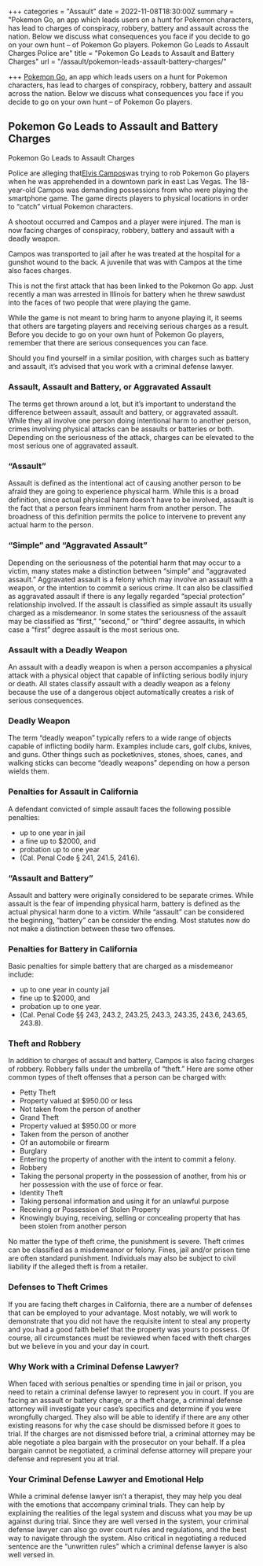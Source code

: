 +++
categories = "Assault"
date = 2022-11-08T18:30:00Z
summary = "Pokemon Go, an app which leads users on a hunt for Pokemon characters, has lead to charges of conspiracy, robbery, battery and assault across the nation. Below we discuss what consequences you face if you decide to go on your own hunt – of Pokemon Go players. Pokemon Go Leads to Assault Charges Police are"
title = "Pokemon Go Leads to Assault and Battery Charges"
url = "/assault/pokemon-leads-assault-battery-charges/"

+++
[Pokemon Go](https://www.sevenslegal.com/), an app which leads users on a hunt for Pokemon characters, has lead to charges of conspiracy, robbery, battery and assault across the nation. Below we discuss what consequences you face if you decide to go on your own hunt – of Pokemon Go players.

## Pokemon Go Leads to Assault and Battery Charges

Pokemon Go Leads to Assault Charges

Police are alleging that[Elvis Campos](https://www.sevenslegal.com/)was trying to rob Pokemon Go players when he was apprehended in a downtown park in east Las Vegas. The 18-year-old Campos was demanding possessions from who were playing the smartphone game. The game directs players to physical locations in order to “catch” virtual Pokemon characters.

A shootout occurred and Campos and a player were injured. The man is now facing charges of conspiracy, robbery, battery and assault with a deadly weapon.

Campos was transported to jail after he was treated at the hospital for a gunshot wound to the back. A juvenile that was with Campos at the time also faces charges.

This is not the first attack that has been linked to the Pokemon Go app. Just recently a man was arrested in Illinois for battery when he threw sawdust into the faces of two people that were playing the game.

While the game is not meant to bring harm to anyone playing it, it seems that others are targeting players and receiving serious charges as a result. Before you decide to go on your own hunt of Pokemon Go players, remember that there are serious consequences you can face.

Should you find yourself in a similar position, with charges such as battery and assault, it’s advised that you work with a criminal defense lawyer.

### Assault, Assault and Battery, or Aggravated Assault

The terms get thrown around a lot, but it’s important to understand the difference between assault, assault and battery, or aggravated assault. While they all involve one person doing intentional harm to another person, crimes involving physical attacks can be assaults or batteries or both. Depending on the seriousness of the attack, charges can be elevated to the most serious one of aggravated assault.

### “Assault”

Assault is defined as the intentional act of causing another person to be afraid they are going to experience physical harm. While this is a broad definition, since actual physical harm doesn’t have to be involved, assault is the fact that a person fears imminent harm from another person. The broadness of this definition permits the police to intervene to prevent any actual harm to the person.

### “Simple” and “Aggravated Assault”

Depending on the seriousness of the potential harm that may occur to a victim, many states make a distinction between “simple” and “aggravated assault.” Aggravated assault is a felony which may involve an assault with a weapon, or the intention to commit a serious crime. It can also be classified as aggravated assault if there is any legally regarded “special protection” relationship involved. If the assault is classified as simple assault its usually charged as a misdemeanor. In some states the seriousness of the assault may be classified as “first,” “second,” or “third” degree assaults, in which case a “first” degree assault is the most serious one.

### Assault with a Deadly Weapon

An assault with a deadly weapon is when a person accompanies a physical attack with a physical object that capable of inflicting serious bodily injury or death. All states classify assault with a deadly weapon as a felony because the use of a dangerous object automatically creates a risk of serious consequences.

### Deadly Weapon

The term “deadly weapon” typically refers to a wide range of objects capable of inflicting bodily harm. Examples include cars, golf clubs, knives, and guns. Other things such as pocketknives, stones, shoes, canes, and walking sticks can become “deadly weapons” depending on how a person wields them.

### Penalties for Assault in California

A defendant convicted of simple assault faces the following possible penalties:

* up to one year in jail
* a fine up to $2000, and
* probation up to one year
* (Cal. Penal Code § 241, 241.5, 241.6).

### “Assault and Battery”

Assault and battery were originally considered to be separate crimes. While assault is the fear of impending physical harm, battery is defined as the actual physical harm done to a victim. While “assault” can be considered the beginning, “battery” can be consider the ending. Most statutes now do not make a distinction between these two offenses.

### Penalties for Battery in California

Basic penalties for simple battery that are charged as a misdemeanor include:

* up to one year in county jail
* fine up to $2000, and
* probation up to one year.
* (Cal. Penal Code §§ 243, 243.2, 243.25, 243.3, 243.35, 243.6, 243.65, 243.8).

### Theft and Robbery

In addition to charges of assault and battery, Campos is also facing charges of robbery. Robbery falls under the umbrella of “theft.” Here are some other common types of theft offenses that a person can be charged with:

* Petty Theft
* Property valued at $950.00 or less
* Not taken from the person of another
* Grand Theft
* Property valued at $950.00 or more
* Taken from the person of another
* Of an automobile or firearm
* Burglary
* Entering the property of another with the intent to commit a felony.
* Robbery
* Taking the personal property in the possession of another, from his or her possession with the use of force or fear.
* Identity Theft
* Taking personal information and using it for an unlawful purpose
* Receiving or Possession of Stolen Property
* Knowingly buying, receiving, selling or concealing property that has been stolen from another person

No matter the type of theft crime, the punishment is severe. Theft crimes can be classified as a misdemeanor or felony. Fines, jail and/or prison time are often standard punishment. Individuals may also be subject to civil liability if the alleged theft is from a retailer.

### Defenses to Theft Crimes

If you are facing theft charges in California, there are a number of defenses that can be employed to your advantage. Most notably, we will work to demonstrate that you did not have the requisite intent to steal any property and you had a good faith belief that the property was yours to possess. Of course, all circumstances must be reviewed when faced with theft charges but we believe in you and your day in court.

### Why Work with a Criminal Defense Lawyer?

When faced with serious penalties or spending time in jail or prison, you need to retain a criminal defense lawyer to represent you in court. If you are facing an assault or battery charge, or a theft charge, a criminal defense attorney will investigate your case’s specifics and determine if you were wrongfully charged. They also will be able to identify if there are any other existing reasons for why the case should be dismissed before it goes to trial. If the charges are not dismissed before trial, a criminal attorney may be able negotiate a plea bargain with the prosecutor on your behalf. If a plea bargain cannot be negotiated, a criminal defense attorney will prepare your defense and represent you at trial.

### Your Criminal Defense Lawyer and Emotional Help

While a criminal defense lawyer isn’t a therapist, they may help you deal with the emotions that accompany criminal trials. They can help by explaining the realities of the legal system and discuss what you may be up against during trial. Since they are well versed in the system, your criminal defense lawyer can also go over court rules and regulations, and the best way to navigate through the system. Also critical in negotiating a reduced sentence are the “unwritten rules” which a criminal defense lawyer is also well versed in.